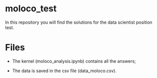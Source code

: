 # moloco_test

In this repository you will find the solutions for the data scientist position test. 
# Files

* The kernel (moloco_analysis.ipynb) contains all the answers;

* The data is saved in the csv file (data_moloco.csv). 
